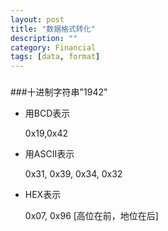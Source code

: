```yaml
---
layout: post
title: "数据格式转化"
description: ""
category: Financial
tags: [data, format]
---
```

### 
###十进制字符串"1942"

- 用BCD表示

	0x19,0x42

- 用ASCII表示

	0x31, 0x39, 0x34, 0x32
	
- HEX表示

	0x07, 0x96 [高位在前，地位在后]

<!--more-->		